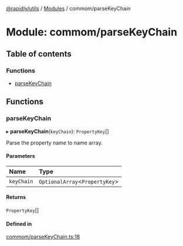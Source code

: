 [@rapidly/utils](../README.md) / [Modules](../modules.md) / commom/parseKeyChain

# Module: commom/parseKeyChain

## Table of contents

### Functions

- [parseKeyChain](commom_parseKeyChain.md#parsekeychain)

## Functions

### parseKeyChain

▸ **parseKeyChain**(`keyChain`): `PropertyKey`[]

Parse the property name to name array.

#### Parameters

| Name | Type |
| :------ | :------ |
| `keyChain` | `OptionalArray`<`PropertyKey`\> |

#### Returns

`PropertyKey`[]

#### Defined in

[commom/parseKeyChain.ts:18](https://github.com/canguser/rapidly-utils/blob/a270d22/main/commom/parseKeyChain.ts#L18)
